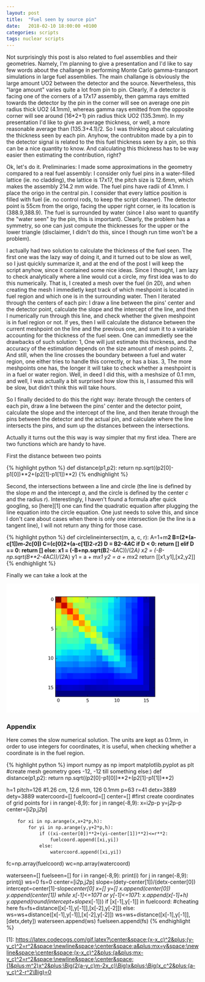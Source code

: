 ```yaml
---
layout: post
title:  "Fuel seen by source pin"
date:   2018-02-10 18:00:00 +0100
categories: scripts
tags: nuclear scripts
---
```


Not surprisingly this post is also related to fuel assemblies and their geometries. Namely, I'm planning to give a presentation and I'd like to say few words about the challange in performing Monte Carlo gamma-transport simulations in large fuel assemblies. The main challange is obviously the large amount UO2 between the detector and the source. Nevertheless, this "large amount" varies quite a lot from pin to pin. Clearly, if a detector is facing one of the corners of a 17x17 assembly, then gamma rays emitted towards the detector by the pin in the corner will see on average one pin radius thick UO2 (4.1mm), whereas gamma rays emitted from the opposite corner will see around (16*2+1) pin radius thick UO2 (135.3mm). In my presentation I'd like to give an average thickness, or well, a more reasonable average than (135.3+4.1)/2. So I was thinking about calculating the thickness seen by each pin. Anyhow, the contrubiton made by a pin to the detector signal is related to the this fuel thickness seen by a pin, so this can be a nice quantity to know. And calculating this thickness has to be way easier then estimating the contribution, right?



Ok, let's do it. Preliminaries: I made some approximations in the geometry compared to a real fuel assembly: I consider only fuel pins in a water-filled lattice (ie. no cladding), the lattice is 17x17, the pitch size is 12.6mm, which makes the assembly 214.2 mm wide. The fuel pins have radii of 4.1mm. I place the origo in the central pin. I consider that every lattice position is filled with fuel (ie. no control rods, to keep the script cleaner). The detector point is 55cm from the origo, facing the upper right corner, ie its location is (388.9,388.9). The fuel is surrounded by water (since I also want to quantify the "water seen" by the pin, this is important). Clearly, the problem has a symmetry, so one can just compute the thicknesses for the upper or the lower triangle (disclaimer, I didn't do this, since I though run time won't be a problem).

I actually had two solution to calculate the thickness of the fuel seen. The first one was the lazy way of doing it, and it turned out to be slow as well, so I just quickly summarize it, and at the end of the post I will keep the script anyhow, since it contained some nice ideas. Since I thought, I am lazy to check analytically where a line would cut a circle, my first idea was to do this numerically. That is, I created a mesh over the fuel (in 2D), and when creating the mesh I immedietly kept track of which meshpoint is located in fuel region and which one is in the surrounding water. Then I iterated through the centers of each pin: I draw a line between the pins' center and the detector point, calculate the slope and the intercept of the line, and then I numerically run through this line, and check whether the given meshpoint is in fuel region or not. If yes, then I will calculate the distance between the current meshpoint on the line and the previous one, and sum it to a variable accounting for the thickness of the fuel seen. One can immedietly see the drawbacks of such solution: 1, One will just estimate this thickness, and the accuracy of the estimation depends on the size amount of mesh points. 2, And still, when the line crosses the boundary between a fuel and water region, one either tries to handle this correctly, or has a bias. 3, The more meshpoints one has, the longer it will take to check whether a meshpoint is in a fuel or water region. Well, in deed I did this, with a meshsize of 0.1 mm, and well, I was actually a bit surprised how slow this is, I assumed this will be slow, but didn't think this will take hours.

So I finally decided to do this the right way: iterate through the centers of each pin, draw a line between the pins' center and the detector point, calculate the slope and the intercept of the line, and then iterate through the pins between the detector and the actual pin, and calculate where the line intersects the pins, and sum up the distances between the intersections.

Actually it turns out the this way is way simpler that my first idea. There are two functions which are handy to have.

First the distance between two points

{% highlight python %}
def distance(p1,p2):
    return np.sqrt((p2[0]-p1[0])**2+(p2[1]-p1[1])**2)
{% endhighlight %}

Second, the intersections between a line and circle (the line is defined by the slope _m_ and the intercept _a_, and the circle is defined by the center _c_ and the radius _r_). Interestingly, I haven't found a formula after quick googling, so [here][1] one can find the quadratic equation after plugging the line equation into the circle equation. One just needs to solve this, and since I don't care about cases when there is only one intersection (ie the line is a tangent line), I will not return any thing for those case.

{% highlight python %}
def circlelineintersect(m, a, c, r):
    A=1+m**2
    B=(2*(a-c[1])*m-2*c[0])
    C=(c[0]**2+(a-c[1])**2-r**2)
    D = B**2-4*A*C
    if D < 0:
        return []
    elif D == 0:
        return []
    else:
        x1 = (-B+np.sqrt(B**2-4*A*C))/(2*A)
        x2 = (-B-np.sqrt(B**2-4*A*C))/(2*A)
        y1 = a + m*x1
        y2 = a + m*x2
        return [[x1,y1],[x2,y2]]
{% endhighlight %}

Finally we can take a look at the

![alt text][Fuel]
### Appendix

Here comes the slow numerical solution. The units are kept as 0.1mm, in order to use integers for coordinates, it is useful, when checking whether a coordinate is in the fuel region.

{% highlight python %}
import numpy as np
import matplotlib.pyplot as plt
#create mesh geometry goes -12, -12 till something else:)
def distance(p1,p2):
    return np.sqrt((p2[0]-p1[0])**2+(p2[1]-p1[1])**2)
    
h=1
pitch=126  #1.26 cm, 12.6 mm, 126 0.1mm
p=63
r=41
detx=3889
dety=3889
watercoord=[]
fuelcoord=[]
center=[]
#first create coordinates of grid points
for i in range(-8,9):
    for j in range(-8,9):
        x=i*2*p-p
        y=j*2*p-p
        center=[i*2*p,j*2*p]
        
        for xi in np.arange(x,x+2*p,h):
            for yi in np.arange(y,y+2*p,h):
                if ((xi-center[0])**2+(yi-center[1])**2)<=r**2:
                    fuelcoord.append([xi,yi])
                else:
                    watercoord.append([xi,yi])
fc=np.array(fuelcoord)
wc=np.array(watercoord)


waterseen=[]
fuelseen=[]
for i in range(-8,9):
    print(i)
    for j in range(-8,9):
        print(j)
        ws=0
        fs=0
        center=[i*2*p,j*2*p]
        slope=(dety-center[1])/(detx-center[0])
        intercept=center[1]-slope*center[0]
        x=[]
        y=[]
        x.append(center[0])
        y.append(center[1])
        while x[-1]<=1071 or y[-1]<=1071:
            x.append(x[-1]+h)
            y.append(round(intercept+slope*x[-1]))
            if [x[-1],y[-1]] in fuelcoord:  #cheating here
                fs=fs+distance([x[-1],y[-1]],[x[-2],y[-2]])
            else:
                ws=ws+distance([x[-1],y[-1]],[x[-2],y[-2]])
        ws=ws+distance([x[-1],y[-1]],[detx,dety])
        waterseen.append(ws)
        fuelseen.append(fs)
{% endhighlight %}

[1]: https://latex.codecogs.com/gif.latex?\center&space;(x-x_c)^2&plus;(y-y_c)^2=r^2&space;\newline&space;\center&space;a&plus;mx=y&space;\newline&space;\center&space;(x-x_c)^2&plus;(a&plus;mx-y_c)^2=r^2&space;\newline&space;\center&space;(1&plus;m^2)x^2&plus;\Big(2(a-y_c)m-2x_c)\Big)x&plus;\Big(x_c^2&plus;(a-y_c)^2-r^2\Big)=0

[fuel]: https://github.com/ezsolti/ezsolti.github.io/blob/master/_posts/images/thicknessseenby.png "thickness seen by pins"


